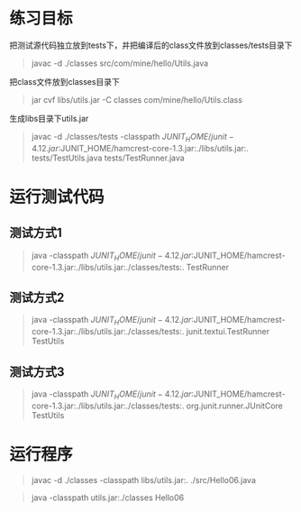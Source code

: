 练习目标
========
把测试源代码独立放到tests下，并把编译后的class文件放到classes/tests目录下

> javac -d ./classes src/com/mine/hello/Utils.java

把class文件放到classes目录下

> jar cvf libs/utils.jar -C classes com/mine/hello/Utils.class

生成libs目录下utils.jar

> javac -d ./classes/tests -classpath $JUNIT_HOME/junit-4.12.jar:$JUNIT_HOME/hamcrest-core-1.3.jar:./libs/utils.jar:. tests/TestUtils.java tests/TestRunner.java

运行测试代码
============

测试方式1
---------

> java -classpath $JUNIT_HOME/junit-4.12.jar:$JUNIT_HOME/hamcrest-core-1.3.jar:./libs/utils.jar:./classes/tests:. TestRunner

测试方式2
---------

> java -classpath $JUNIT_HOME/junit-4.12.jar:$JUNIT_HOME/hamcrest-core-1.3.jar:./libs/utils.jar:./classes/tests:. junit.textui.TestRunner TestUtils

测试方式3
---------

> java -classpath $JUNIT_HOME/junit-4.12.jar:$JUNIT_HOME/hamcrest-core-1.3.jar:./libs/utils.jar:./classes/tests:. org.junit.runner.JUnitCore TestUtils

运行程序
========
> javac -d ./classes -classpath libs/utils.jar:. ./src/Hello06.java

> java -classpath utils.jar:./classes Hello06
